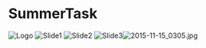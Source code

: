 
# SummerTask

![Logo]({{site.baseurl}}//saveplango_acp3-d56af16f6e5b1b283600778267011288.png)
![Slide1]({{site.baseurl}}//1f18789d4534336061e776eaff02095d.jpg)
![Slide2]({{site.baseurl}}/wide-angle-group-teenage-vacation-friends-fun-beach-break_ekhbpt_1l__F0000.png)
![Slide3]({{site.baseurl}}//2015-11-15_0305.jpg)![2015-11-15_0305.jpg]({{site.baseurl}}/2015-11-15_0305.jpg)


